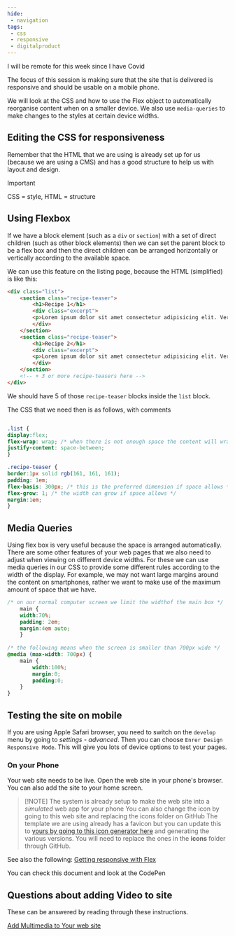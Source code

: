 ```yaml
---
hide:
 - navigation
tags:
 - css
 - responsive
 - digitalproduct
---
```

I will be remote for this week since I have Covid

The focus of this session is making sure that the site that is delivered is responsive and should be usable on a mobile phone.

We will look at the CSS and how to use the Flex object to automatically reorganise content when on a smaller device. We also use `media-queries` to make changes to the styles at certain device widths.

## Editing the CSS for responsiveness

Remember that the HTML that we are using is already set up for us (because we are using a CMS) and has a good structure to help us with layout and design.

> [!important] 
> CSS = style, HTML = structure

## Using Flexbox

If we have a block element (such as a `div` or `section`) with a set of direct children (such as other block elements) then we can set the parent block to be a flex box and then the direct children can be arranged horizontally or vertically according to the available space. 

We can use this feature on the listing page, because the HTML (simplified) is like this:

```html
<div class="list">
	<section class="recipe-teaser">
		<h1>Recipe 1</h1>
		<div class="excerpt">
		<p>Lorem ipsum dolor sit amet consectetur adipisicing elit. Veritatis quidem placeat animi laboriosam, iste non consequatur velit iusto provident aliquam totam sed.</p>
		</div>
	</section>
	<section class="recipe-teaser">
		<h1>Recipe 2</h1>
		<div class="excerpt">
		<p>Lorem ipsum dolor sit amet consectetur adipisicing elit. Veritatis quidem placeat animi laboriosam, iste non consequatur velit iusto provident aliquam totam sed.</p>
		</div>
	</section>
	<!-- + 3 or more recipe-teasers here -->
</div>
```

We should have 5 of those `recipe-teaser` blocks inside the `list` block.

The CSS that we need then is as follows, with comments

```css

.list {
display:flex;
flex-wrap: wrap; /* when there is not enough space the content will wrap */
justify-content: space-between;
}

.recipe-teaser {
border:1px solid rgb(161, 161, 161);
padding: 1em;
flex-basis: 300px; /* this is the preferred dimension if space allows */
flex-grow: 1; /* the width can grow if space allows */
margin:1em;
}
```

## Media Queries

Using flex box is very useful because the space is arranged automatically. There are some other features of your web pages that we also need to adjust when viewing on different device widths. For these we can use media queries in our CSS to provide some different rules according to the width of the display. For example, we may not want  large margins around the content on smartphones, rather we want to make use of the maximum amount of space that we have.

```css
/* on our normal computer screen we limit the widthof the main box */
	main {
	width:70%;
	padding: 2em;
	margin:4em auto;
	}
	
/* the following means when the screen is smaller than 700px wide */
@media (max-width: 700px) {
	main {
		width:100%;
		margin:0;
		padding:0;
	}
}
```

## Testing the site on mobile

If you are using Apple Safari browser, you need to switch on the `develop` menu by going to _settings_ - _advanced_. Then you can choose `Enrer Design Responsive Mode`. This will give you lots of device options to test your pages.

### On your Phone
Your web site needs to be live. Open the web site in your phone's browser. You can also add the site to your home screen. 

> [!NOTE] The system is already setup to make the web site into a _simulated_ web app for your phone
> You can also change the icon by going to this web site and replacing the icons folder on GitHub
>The template we are using already has a favicon but you can update this to [yours by going to this icon generator here](https://realfavicongenerator.net/) and generating the various versions. You will need to replace the ones in the **icons** folder through GitHub.

See also the following:
[Getting responsive with Flex](../../Web%20Sites%20with%20GitHub/Getting%20responsive%20with%20Flex.md)

You can check this document and look at the CodePen

## Questions about adding Video to site

These can be answered by reading through these instructions.

[Add Multimedia to Your web site](../../Web%20Sites%20with%20GitHub/Add%20Multimedia%20to%20Your%20web%20site.md)